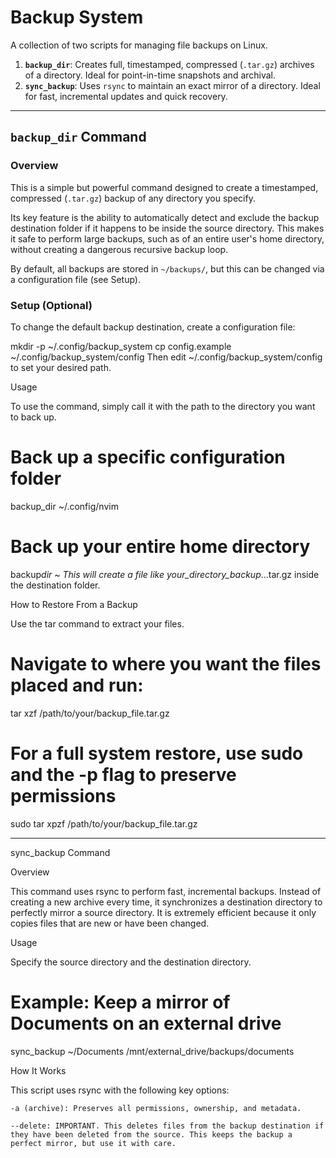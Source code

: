 # Backup System

A collection of two scripts for managing file backups on Linux.

1.  **`backup_dir`**: Creates full, timestamped, compressed (`.tar.gz`) archives of a directory. Ideal for point-in-time snapshots and archival.
2.  **`sync_backup`**: Uses `rsync` to maintain an exact mirror of a directory. Ideal for fast, incremental updates and quick recovery.

---

## `backup_dir` Command

### Overview

This is a simple but powerful command designed to create a timestamped, compressed (`.tar.gz`) backup of any directory you specify.

Its key feature is the ability to automatically detect and exclude the backup destination folder if it happens to be inside the source directory. This makes it safe to perform large backups, such as of an entire user's home directory, without creating a dangerous recursive backup loop.

By default, all backups are stored in `~/backups/`, but this can be changed via a configuration file (see Setup).

### Setup (Optional)

To change the default backup destination, create a configuration file:

mkdir -p ~/.config/backup_system
cp config.example ~/.config/backup_system/config
Then edit ~/.config/backup_system/config to set your desired path.

Usage

To use the command, simply call it with the path to the directory you want to back up.

# Back up a specific configuration folder

backup_dir ~/.config/nvim

# Back up your entire home directory

backup*dir ~
This will create a file like your_directory_backup*...tar.gz inside the destination folder.

How to Restore From a Backup

Use the tar command to extract your files.

# Navigate to where you want the files placed and run:

tar xzf /path/to/your/backup_file.tar.gz

# For a full system restore, use sudo and the -p flag to preserve permissions

sudo tar xpzf /path/to/your/backup_file.tar.gz

---

sync_backup Command

Overview

This command uses rsync to perform fast, incremental backups. Instead of creating a new archive every time, it synchronizes a destination directory to perfectly mirror a source directory. It is extremely efficient because it only copies files that are new or have been changed.

Usage

Specify the source directory and the destination directory.

# Example: Keep a mirror of Documents on an external drive

sync_backup ~/Documents /mnt/external_drive/backups/documents

How It Works

This script uses rsync with the following key options:

    -a (archive): Preserves all permissions, ownership, and metadata.

    --delete: IMPORTANT. This deletes files from the backup destination if they have been deleted from the source. This keeps the backup a perfect mirror, but use it with care.
